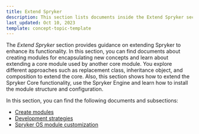 ```yaml
---
title: Extend Spryker
description: This section lists documents inside the Extend Spryker section.
last_updated: Oct 10, 2023
template: concept-topic-template
---
```


The *Extend Spryker* section provides guidance on extending Spryker to enhance its functionality. In this section, you can find documents about creating modules for encapsulating new concepts and learn about extending a core module used by another core module. You explore different approaches such as replacement class, inheritance object, and composition to extend the core. Also, this section shows how to extend the Spryker Core functionality, use the Spryker Engine and learn how to install the module structure and configuration.

In this section, you can find the following documents and subsections:
* [Create modules](/docs/scos/dev/back-end-development/extend-spryker/create-modules.html)
* [Development strategies](/docs/scos/dev/back-end-development/extend-spryker/development-strategies.html)
* [Spryker OS module customization](/docs/scos/dev/back-end-development/extend-spryker/spryker-os-module-customisation/spryker-os-module-customisation.html)